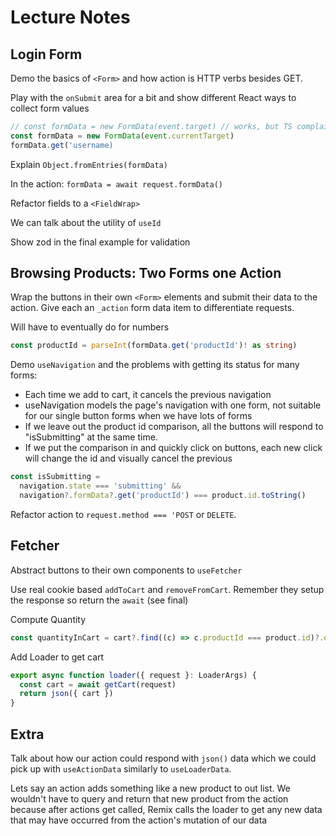 # Lecture Notes

## Login Form

Demo the basics of `<Form>` and how action is HTTP verbs besides GET.

Play with the `onSubmit` area for a bit and show different React ways to collect form values

```js
// const formData = new FormData(event.target) // works, but TS complains
const formData = new FormData(event.currentTarget)
formData.get('username)
```

Explain `Object.fromEntries(formData)`

In the action: `formData = await request.formData()`

Refactor fields to a `<FieldWrap>`

We can talk about the utility of `useId`

Show zod in the final example for validation

## Browsing Products: Two Forms one Action

Wrap the buttons in their own `<Form>` elements and submit their data to the action. Give each an `_action` form data item to differentiate requests.

Will have to eventually do for numbers

```ts
const productId = parseInt(formData.get('productId')! as string)
```

Demo `useNavigation` and the problems with getting its status for many forms:

- Each time we add to cart, it cancels the previous navigation
- useNavigation models the page's navigation with one form, not suitable for our single button forms when we have lots of forms
- If we leave out the product id comparison, all the buttons will respond to "isSubmitting" at the same time.
- If we put the comparison in and quickly click on buttons, each new click will change the id and visually cancel the previous

```ts
const isSubmitting =
  navigation.state === 'submitting' &&
  navigation?.formData?.get('productId') === product.id.toString()
```

Refactor action to `request.method === 'POST` or `DELETE`.

## Fetcher

Abstract buttons to their own components to `useFetcher`

Use real cookie based `addToCart` and `removeFromCart`. Remember they setup the response so return the `await` (see final)

Compute Quantity

```ts
const quantityInCart = cart?.find((c) => c.productId === product.id)?.quantity || 0
```

Add Loader to get cart

```ts
export async function loader({ request }: LoaderArgs) {
  const cart = await getCart(request)
  return json({ cart })
}
```

## Extra

Talk about how our action could respond with `json()` data which we could pick up with `useActionData` similarly to `useLoaderData`.

Lets say an action adds something like a new product to out list. We wouldn't have to query and return that new product from the action because after actions get called, Remix calls the loader to get any new data that may have occurred from the action's mutation of our data
